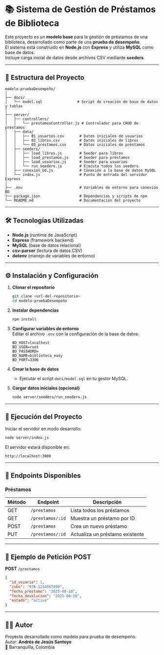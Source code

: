 # 📚 Sistema de Gestión de Préstamos de Biblioteca

Este proyecto es un **modelo base** para la gestión de préstamos de una biblioteca, desarrollado como parte de una **prueba de desempeño**.  
El sistema está construido en **Node.js** con **Express** y utiliza **MySQL** como base de datos.  
Incluye carga inicial de datos desde archivos CSV mediante **seeders**.

---

## 📂 Estructura del Proyecto

```
modelo-pruebaDesempeño/
│
├── docs/
│   └── model.sql                # Script de creación de base de datos y tablas
│
├── server/
│   ├── controllers/
│   │   └── prestamosController.js # Controlador para CRUD de préstamos
│   ├── data/
│   │   ├── 01_usuarios.csv       # Datos iniciales de usuarios
│   │   ├── 02_libros.csv         # Datos iniciales de libros
│   │   └── 03_prestamos.csv      # Datos iniciales de préstamos
│   ├── seeders/
│   │   ├── load_libros.js        # Seeder para libros
│   │   ├── load_prestamos.js     # Seeder para préstamos
│   │   ├── load_usuarios.js      # Seeder para usuarios
│   │   └── run_seeders.js        # Ejecuta todos los seeders
│   ├── conexion_bd.js            # Conexión a la base de datos MySQL
│   └── index.js                  # Punto de entrada del servidor Express
│
├── .env                          # Variables de entorno para conexión BD
├── package.json                  # Dependencias y scripts de npm
└── README.md                     # Documentación del proyecto
```

---

## 🛠 Tecnologías Utilizadas

- **Node.js** (runtime de JavaScript)
- **Express** (framework backend)
- **MySQL** (base de datos relacional)
- **csv-parser** (lectura de datos CSV)
- **dotenv** (manejo de variables de entorno)

---

## ⚙️ Instalación y Configuración

1. **Clonar el repositorio**
   ```bash
   git clone <url-del-repositorio>
   cd modelo-pruebaDesempeño
   ```

2. **Instalar dependencias**
   ```bash
   npm install
   ```

3. **Configurar variables de entorno**  
   Editar el archivo `.env` con la configuración de la base de datos:
   ```env
   BD_HOST=localhost
   BD_USER=root
   BD_PASSWORD=
   BD_NAME=biblioteca_easy
   BD_PORT=3306
   ```

4. **Crear la base de datos**
   - Ejecutar el script `docs/model.sql` en tu gestor MySQL.

5. **Cargar datos iniciales (opcional)**
   ```bash
   node server/seeders/run_seeders.js
   ```

---

## 🚀 Ejecución del Proyecto

Iniciar el servidor en modo desarrollo:
```bash
node server/index.js
```

El servidor estará disponible en:
```
http://localhost:3000
```

---

## 📌 Endpoints Disponibles

### **Préstamos**
| Método | Endpoint         | Descripción                        |
|--------|------------------|------------------------------------|
| GET    | `/prestamos`     | Lista todos los préstamos          |
| GET    | `/prestamos/:id` | Muestra un préstamo por ID          |
| POST   | `/prestamos`     | Crea un nuevo préstamo              |
| PUT    | `/prestamos/:id` | Actualiza un préstamo existente     |

---

## 📑 Ejemplo de Petición POST

**POST** `/prestamos`
```json
{
  "id_usuario": 1,
  "isbn": "978-1234567890",
  "fecha_prestamo": "2025-08-10",
  "fecha_devolucion": "2025-08-20",
  "estado": "activo"
}
```

---

## 🧑‍💻 Autor

Proyecto desarrollado como modelo para prueba de desempeño.  
Autor: **Andrés de Jesús Santoyo**  
📍 Barranquilla, Colombia